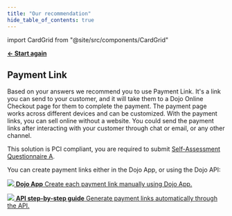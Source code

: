 ```yaml
---
title: "Our recommendation"
hide_table_of_contents: true
---
```


import CardGrid from "@site/src/components/CardGrid"

[**← Start again**](question-1)

## Payment Link

Based on your answers we recommend you to use Payment Link. It's a link you can send to your customer, and it will take them to a Dojo Online Checkout page for them to complete the payment. The payment page works across different devices and can be customized. With the payment links, you can sell online without a website. You could send the payment links after interacting with your customer through chat or email, or any other channel.

This solution is PCI compliant, you are required to submit [Self-Assessment Questionnaire A](https://www.pcisecuritystandards.org/documents/PCI-DSS-v3_2_1-SAQ-A.pdf).

You can create payment links either in the Dojo App, or using the Dojo API:
<CardGrid home>

[![](/images/dojo-icons/MobileInformation.svg) **Dojo App** Create each payment link manually using Dojo App.](https://support.dojo.tech/hc/en-gb/articles/4415821097874-How-to-use-payment-links)

[![](/images/dojo-icons/BookBookmark.svg) **API step-by-step guide** Generate payment links automatically through the API.](../accept-payments/payment-links/step-by-step-guide)

</CardGrid>